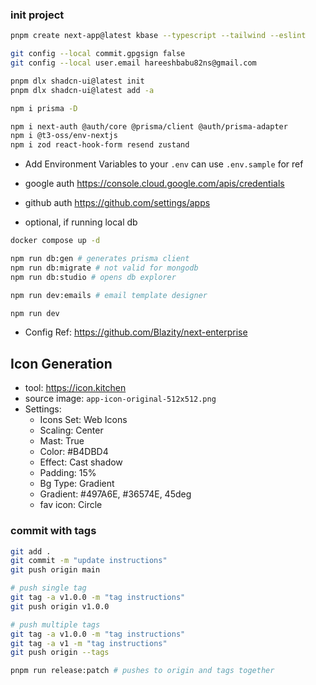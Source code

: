 ### init project

```sh
pnpm create next-app@latest kbase --typescript --tailwind --eslint

git config --local commit.gpgsign false
git config --local user.email hareeshbabu82ns@gmail.com
```

```sh
pnpm dlx shadcn-ui@latest init
pnpm dlx shadcn-ui@latest add -a
```

```sh
npm i prisma -D

npm i next-auth @auth/core @prisma/client @auth/prisma-adapter
npm i @t3-oss/env-nextjs
npm i zod react-hook-form resend zustand
```

- Add Environment Variables to your `.env` can use `.env.sample` for ref
- google auth https://console.cloud.google.com/apis/credentials
- github auth https://github.com/settings/apps

- optional, if running local db

```sh
docker compose up -d
```

```sh
npm run db:gen # generates prisma client
npm run db:migrate # not valid for mongodb
npm run db:studio # opens db explorer

npm run dev:emails # email template designer

npm run dev
```

- Config Ref: https://github.com/Blazity/next-enterprise

## Icon Generation

- tool: https://icon.kitchen
- source image: `app-icon-original-512x512.png`
- Settings:
  - Icons Set: Web Icons
  - Scaling: Center
  - Mast: True
  - Color: #B4DBD4
  - Effect: Cast shadow
  - Padding: 15%
  - Bg Type: Gradient
  - Gradient: #497A6E, #36574E, 45deg
  - fav icon: Circle

### commit with tags

```sh
git add .
git commit -m "update instructions"
git push origin main

# push single tag
git tag -a v1.0.0 -m "tag instructions"
git push origin v1.0.0

# push multiple tags
git tag -a v1.0.0 -m "tag instructions"
git tag -a v1 -m "tag instructions"
git push origin --tags

pnpm run release:patch # pushes to origin and tags together
```
